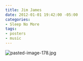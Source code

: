 ```yaml
---
title: Jim James
date: 2012-01-01 19:42:00 -05:00
categories:
- Sleep No More
tags:
- posters
- music
---
```


![pasted-image-178.jpg](/uploads/pasted-image-178.jpg)